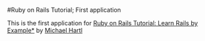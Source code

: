 #Ruby on Rails Tutorial; First application

This is the first application for 
[Ruby on Rails Tutorial: Learn Rails by Example*](http://railsturoeial.org/) by [Michael Hartl](http://michaelhartl.com/)